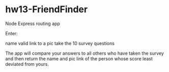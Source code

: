 # hw13-FriendFinder
Node Express routing app

Enter:

name
valid link to a pic
take the 10 survey questions

The app will compare your answers to all others who have taken the survey and then return the name and pic link of the person whose score least deviated from yours.